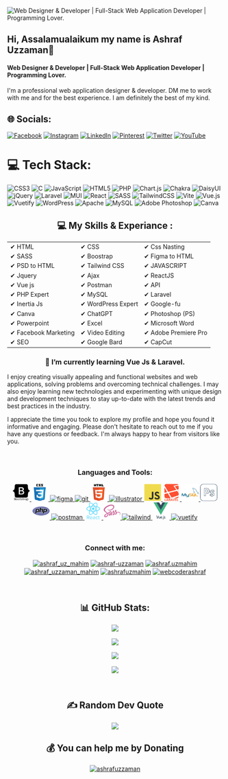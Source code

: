 ![Web Designer & Developer | Full-Stack Web Application Developer | Programming Lover.](https://media.licdn.com/dms/image/C5616AQEXa0xHx4aeeA/profile-displaybackgroundimage-shrink_350_1400/0/1668519077202?e=1708560000&v=beta&t=YLRmXrT3w7mWkRjVxrVUlQXGQSNCj872US0k4DEiD-o)

## Hi, Assalamualaikum my name is Ashraf Uzzaman👋
#### Web Designer & Developer | Full-Stack Web Application Developer | Programming Lover.

I'm a professional web application designer & developer. DM me to work with me and for the best experience. I am definitely the best of my kind.

## 🌐 Socials:
[![Facebook](https://img.shields.io/badge/Facebook-%231877F2.svg?logo=Facebook&logoColor=white)](https://facebook.com/ashraf.uzmahim) [![Instagram](https://img.shields.io/badge/Instagram-%23E4405F.svg?logo=Instagram&logoColor=white)](https://instagram.com/ashrafuzzaman04) [![LinkedIn](https://img.shields.io/badge/LinkedIn-%230077B5.svg?logo=linkedin&logoColor=white)](https://linkedin.com/in/ashraf-uzzaman) [![Pinterest](https://img.shields.io/badge/Pinterest-%23E60023.svg?logo=Pinterest&logoColor=white)](https://pinterest.com/AshrafUzzaman04) [![Twitter](https://img.shields.io/badge/Twitter-%231DA1F2.svg?logo=Twitter&logoColor=white)](https://twitter.com/ashraf_uz_mahim) [![YouTube](https://img.shields.io/badge/YouTube-%23FF0000.svg?logo=YouTube&logoColor=white)](https://youtube.com/@@webcoder-ashraf) 

# 💻 Tech Stack:
![CSS3](https://img.shields.io/badge/css3-%231572B6.svg?style=for-the-badge&logo=css3&logoColor=white) ![C](https://img.shields.io/badge/c-%2300599C.svg?style=for-the-badge&logo=c&logoColor=white) ![JavaScript](https://img.shields.io/badge/javascript-%23323330.svg?style=for-the-badge&logo=javascript&logoColor=%23F7DF1E) ![HTML5](https://img.shields.io/badge/html5-%23E34F26.svg?style=for-the-badge&logo=html5&logoColor=white) ![PHP](https://img.shields.io/badge/php-%23777BB4.svg?style=for-the-badge&logo=php&logoColor=white) ![Chart.js](https://img.shields.io/badge/chart.js-F5788D.svg?style=for-the-badge&logo=chart.js&logoColor=white) ![Chakra](https://img.shields.io/badge/chakra-%234ED1C5.svg?style=for-the-badge&logo=chakraui&logoColor=white) ![DaisyUI](https://img.shields.io/badge/daisyui-5A0EF8?style=for-the-badge&logo=daisyui&logoColor=white) ![jQuery](https://img.shields.io/badge/jquery-%230769AD.svg?style=for-the-badge&logo=jquery&logoColor=white) ![Laravel](https://img.shields.io/badge/laravel-%23FF2D20.svg?style=for-the-badge&logo=laravel&logoColor=white) ![MUI](https://img.shields.io/badge/MUI-%230081CB.svg?style=for-the-badge&logo=mui&logoColor=white) ![React](https://img.shields.io/badge/react-%2320232a.svg?style=for-the-badge&logo=react&logoColor=%2361DAFB) ![SASS](https://img.shields.io/badge/SASS-hotpink.svg?style=for-the-badge&logo=SASS&logoColor=white) ![TailwindCSS](https://img.shields.io/badge/tailwindcss-%2338B2AC.svg?style=for-the-badge&logo=tailwind-css&logoColor=white) ![Vite](https://img.shields.io/badge/vite-%23646CFF.svg?style=for-the-badge&logo=vite&logoColor=white) ![Vue.js](https://img.shields.io/badge/vue.js-%2335495e.svg?style=for-the-badge&logo=vuedotjs&logoColor=%234FC08D) ![Vuetify](https://img.shields.io/badge/Vuetify-1867C0?style=for-the-badge&logo=vuetify&logoColor=AEDDFF) ![WordPress](https://img.shields.io/badge/WordPress-%23117AC9.svg?style=for-the-badge&logo=WordPress&logoColor=white) ![Apache](https://img.shields.io/badge/apache-%23D42029.svg?style=for-the-badge&logo=apache&logoColor=white) ![MySQL](https://img.shields.io/badge/mysql-%2300000f.svg?style=for-the-badge&logo=mysql&logoColor=white) ![Adobe Photoshop](https://img.shields.io/badge/adobe%20photoshop-%2331A8FF.svg?style=for-the-badge&logo=adobe%20photoshop&logoColor=white) ![Canva](https://img.shields.io/badge/Canva-%2300C4CC.svg?style=for-the-badge&logo=Canva&logoColor=white)

<p align="center"><h2 align="center">💻 My Skills & Experiance :</h2></p>

<table align="center">
  <tr>
  <td>✔ HTML</td>
  <td>✔ CSS</td>
  <td>✔ Css Nasting</td>
  </tr>
  <tr>
  <td>✔ SASS</td>
  <td>✔ Boostrap</td>
  <td>✔ Figma to HTML</td>
  </tr>
  <tr>
  <td>✔ PSD to HTML</td>
  <td>✔ Tailwind CSS</td>
  <td>✔ JAVASCRIPT</td>
  </tr>
  <tr>
  <td>✔ Jquery</td>
  <td>✔ Ajax</td>
  <td>✔ ReactJS</td>
  </tr>
  <tr>
  <td>✔ Vue js</td>
  <td>✔ Postman</td>
  <td>✔ API</td>
  </tr>
  <tr>
  <td>✔ PHP Expert</td>
  <td>✔ MySQL</td>
  <td>✔ Laravel</td>
  </tr>
  <tr>
  <td>✔ Inertia Js</td>
  <td>✔ WordPress Expert</td>
  <td>✔ Google-fu</td>
  </tr>
  <tr>
  <td>✔ Canva</td>
  <td>✔ ChatGPT</td>
  <td>✔ Photoshop (PS)</td>
  </tr>  
  <tr>
  <td>✔ Powerpoint</td>
  <td>✔ Excel</td>
  <td>✔ Microsoft Word</td>
  </tr>  
  <tr>
  <td>✔ Facebook Marketing</td>
  <td>✔ Video Editing</td>
  <td>✔ Adobe Premiere Pro</td>
  </tr>
  <tr>
  <td>✔ SEO</td>
  <td>✔ Google Bard</td>
  <td>✔ CapCut</td>
  </tr>
</table>

<h3 align="center">🌱 I’m currently learning Vue Js & Laravel. </h3>
<p>I enjoy creating visually appealing and functional websites and web applications, solving problems and overcoming technical challenges. I may also enjoy learning new technologies and experimenting with unique design and development techniques to stay up-to-date with the latest trends and best practices in the industry.

I appreciate the time you took to explore my profile and hope you found it informative and engaging.
Please don't hesitate to reach out to me if you have any questions or feedback. I'm always happy to hear from visitors like you.</p>

<br/>

<h3 align="center">Languages and Tools:</h3>
<p align="center"> <a href="https://getbootstrap.com" target="_blank" rel="noreferrer"> <img src="https://raw.githubusercontent.com/devicons/devicon/master/icons/bootstrap/bootstrap-plain-wordmark.svg" alt="bootstrap" width="40" height="40"/> </a> <a href="https://www.w3schools.com/css/" target="_blank" rel="noreferrer"> <img src="https://raw.githubusercontent.com/devicons/devicon/master/icons/css3/css3-original-wordmark.svg" alt="css3" width="40" height="40"/> </a> <a href="https://www.figma.com/" target="_blank" rel="noreferrer"> <img src="https://www.vectorlogo.zone/logos/figma/figma-icon.svg" alt="figma" width="40" height="40"/> </a> <a href="https://git-scm.com/" target="_blank" rel="noreferrer"> <img src="https://www.vectorlogo.zone/logos/git-scm/git-scm-icon.svg" alt="git" width="40" height="40"/> </a> <a href="https://www.w3.org/html/" target="_blank" rel="noreferrer"> <img src="https://raw.githubusercontent.com/devicons/devicon/master/icons/html5/html5-original-wordmark.svg" alt="html5" width="40" height="40"/> </a> <a href="https://www.adobe.com/in/products/illustrator.html" target="_blank" rel="noreferrer"> <img src="https://www.vectorlogo.zone/logos/adobe_illustrator/adobe_illustrator-icon.svg" alt="illustrator" width="40" height="40"/> </a> <a href="https://developer.mozilla.org/en-US/docs/Web/JavaScript" target="_blank" rel="noreferrer"> <img src="https://raw.githubusercontent.com/devicons/devicon/master/icons/javascript/javascript-original.svg" alt="javascript" width="40" height="40"/> </a> <a href="https://laravel.com/" target="_blank" rel="noreferrer"> <img src="https://raw.githubusercontent.com/devicons/devicon/master/icons/laravel/laravel-plain-wordmark.svg" alt="laravel" width="40" height="40"/> </a> <a href="https://www.mysql.com/" target="_blank" rel="noreferrer"> <img src="https://raw.githubusercontent.com/devicons/devicon/master/icons/mysql/mysql-original-wordmark.svg" alt="mysql" width="40" height="40"/> </a> <a href="https://www.photoshop.com/en" target="_blank" rel="noreferrer"> <img src="https://raw.githubusercontent.com/devicons/devicon/master/icons/photoshop/photoshop-line.svg" alt="photoshop" width="40" height="40"/> </a> <a href="https://www.php.net" target="_blank" rel="noreferrer"> <img src="https://raw.githubusercontent.com/devicons/devicon/master/icons/php/php-original.svg" alt="php" width="40" height="40"/> </a> <a href="https://postman.com" target="_blank" rel="noreferrer"> <img src="https://www.vectorlogo.zone/logos/getpostman/getpostman-icon.svg" alt="postman" width="40" height="40"/> </a> <a href="https://reactjs.org/" target="_blank" rel="noreferrer"> <img src="https://raw.githubusercontent.com/devicons/devicon/master/icons/react/react-original-wordmark.svg" alt="react" width="40" height="40"/> </a> <a href="https://sass-lang.com" target="_blank" rel="noreferrer"> <img src="https://raw.githubusercontent.com/devicons/devicon/master/icons/sass/sass-original.svg" alt="sass" width="40" height="40"/> </a> <a href="https://tailwindcss.com/" target="_blank" rel="noreferrer"> <img src="https://www.vectorlogo.zone/logos/tailwindcss/tailwindcss-icon.svg" alt="tailwind" width="40" height="40"/> </a> <a href="https://vuejs.org/" target="_blank" rel="noreferrer"> <img src="https://raw.githubusercontent.com/devicons/devicon/master/icons/vuejs/vuejs-original-wordmark.svg" alt="vuejs" width="40" height="40"/> </a> <a href="https://vuetifyjs.com/en/" target="_blank" rel="noreferrer"> <img src="https://bestofjs.org/logos/vuetify.svg" alt="vuetify" width="40" height="40"/> </a> </p>

<br/>
<h3 align="center">Connect with me:</h3>
<p align="center">
<a href="https://twitter.com/ashraf_uz_mahim" target="blank"><img align="center" src="https://raw.githubusercontent.com/rahuldkjain/github-profile-readme-generator/master/src/images/icons/Social/twitter.svg" alt="ashraf_uz_mahim" height="30" width="40" /></a>
<a href="https://www.linkedin.com/in/ashrafuzzaman04/" target="blank"><img align="center" src="https://raw.githubusercontent.com/rahuldkjain/github-profile-readme-generator/master/src/images/icons/Social/linked-in-alt.svg" alt="ashraf-uzzaman" height="30" width="40" /></a>
<a href="https://fb.com/ashraf.uzmahim" target="blank"><img align="center" src="https://raw.githubusercontent.com/rahuldkjain/github-profile-readme-generator/master/src/images/icons/Social/facebook.svg" alt="ashraf.uzmahim" height="30" width="40" /></a>
<a href="https://www.instagram.com/ashrafuzzaman04" target="blank"><img align="center" src="https://raw.githubusercontent.com/rahuldkjain/github-profile-readme-generator/master/src/images/icons/Social/instagram.svg" alt="ashraf_uzzaman_mahim" height="30" width="40" /></a>
<a href="https://www.behance.net/ashrafuzmahim" target="blank"><img align="center" src="https://raw.githubusercontent.com/rahuldkjain/github-profile-readme-generator/master/src/images/icons/Social/behance.svg" alt="ashrafuzmahim" height="30" width="40" /></a>
<a href="https://www.youtube.com/@webcoder-ashraf" target="blank"><img align="center" src="https://raw.githubusercontent.com/rahuldkjain/github-profile-readme-generator/master/src/images/icons/Social/youtube.svg" alt="webcoderashraf" height="30" width="40" /></a>
</p>


















<br/>
<p align="center"><h2 align="center">📊 GitHub Stats:</h2></p>

<p align="center">
<picture align="center">
<source align="center"
  srcset="https://github-readme-stats.vercel.app/api?username=ashrafuzzaman04&show_icons=true&theme=dark&count_private=true"
  media="(prefers-color-scheme: dark)"
/>
<source align="center"
  srcset="https://github-readme-stats.vercel.app/api?username=ashrafuzzaman04&show_icons=true&count_private=true"
  media="(prefers-color-scheme: light), (prefers-color-scheme: no-preference)"
/>
<img align="center" src="https://github-readme-stats.vercel.app/api?username=ashrafuzzaman04&show_icons=true&count_private=true" />
</picture>
 </p>
<p align="center">
<picture >
<source  
  srcset="https://github-readme-streak-stats.herokuapp.com/?user=ashrafuzzaman04&theme=light"
  media="(prefers-color-scheme: dark)"
/>
<source align="center"
  srcset="https://github-readme-streak-stats.herokuapp.com/?user=ashrafuzzaman04&theme=light"
  media="(prefers-color-scheme: light), (prefers-color-scheme: no-preference)"
/>
<img align="center" src="https://github-readme-streak-stats.herokuapp.com/?user=ashrafuzzaman04&theme=light" />
</picture>
 </p>
<p align="center">
<picture align="center">
<source align="center"
  srcset="https://github-readme-stats.vercel.app/api/top-langs/?username=ashrafuzzaman04&theme=light&hide_border=true&include_all_commits=false&count_private=false&layout=compact"
  media="(prefers-color-scheme: dark)"
/>
<source align="center"
  srcset="https://github-readme-stats.vercel.app/api/top-langs/?username=ashrafuzzaman04&theme=light&hide_border=true&include_all_commits=false&count_private=false&layout=compact"
  media="(prefers-color-scheme: light), (prefers-color-scheme: no-preference)"
/>
<img align="center" src="https://github-readme-stats.vercel.app/api/top-langs/?username=ashrafuzzaman04&theme=light&hide_border=true&include_all_commits=false&count_private=false&layout=compact" />
</picture>
 </p>
<p align="center">
<a align="center" href="https://github.com/ashrafuzzaman04/order-summary-component-main">
  <img align="center" src="https://github-readme-stats.vercel.app/api/pin/?username=ashrafuzzaman04&repo=order-summary-component-main" />
</a></p>
<br/>


<p align="center"><h2 align="center">✍️ Random Dev Quote</h2></p>

<p align="center">
<picture align="center">
<source 
  srcset="https://quotes-github-readme.vercel.app/api?type=horizontal&theme=light"
  media="(prefers-color-scheme: dark)"
/>
<source
  srcset="https://quotes-github-readme.vercel.app/api?type=horizontal&theme=light"
  media="(prefers-color-scheme: light), (prefers-color-scheme: no-preference)"
/>
<img align="center" src="https://quotes-github-readme.vercel.app/api?type=horizontal&theme=light&align=center" />
</picture>
 <br/>
 </p>


<p align="center"><h2 align="center">💰 You can help me by Donating</h2></p>
<p align="center">
  <a href="https://www.buymeacoffee.com/ashrafuzzaman"> <img align="center" src="https://cdn.buymeacoffee.com/buttons/v2/default-yellow.png" height="50" width="210" alt="ashrafuzzaman" /></a></p><br><br>
